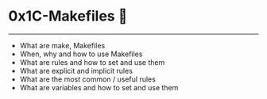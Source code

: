# 0x1C-Makefiles :ledger:
<hr>

*    What are make, Makefiles
*    When, why and how to use Makefiles
*    What are rules and how to set and use them
*    What are explicit and implicit rules
*    What are the most common / useful rules
*    What are variables and how to set and use them

